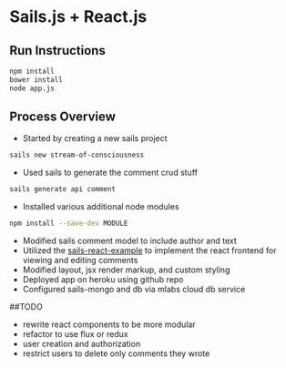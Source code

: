 # Sails.js + React.js

## Run Instructions

```bash
npm install
bower install
node app.js
```

## Process Overview

* Started by creating a new sails project
```bash
sails new stream-of-consciousness
```
* Used sails to generate the comment crud stuff
```bash
sails generate api comment
```
* Installed various additional node modules
```bash
npm install --save-dev MODULE
```
* Modified sails comment model to include author and text
* Utilized the [sails-react-example](https://github.com/mixxen/sails-react-example) to implement the react frontend for viewing and editing comments
* Modified layout, jsx render markup, and custom styling
* Deployed app on heroku using github repo
* Configured sails-mongo and db via mlabs cloud db service

##TODO
* rewrite react components to be more modular
* refactor to use flux or redux
* user creation and authorization
* restrict users to delete only comments they wrote

